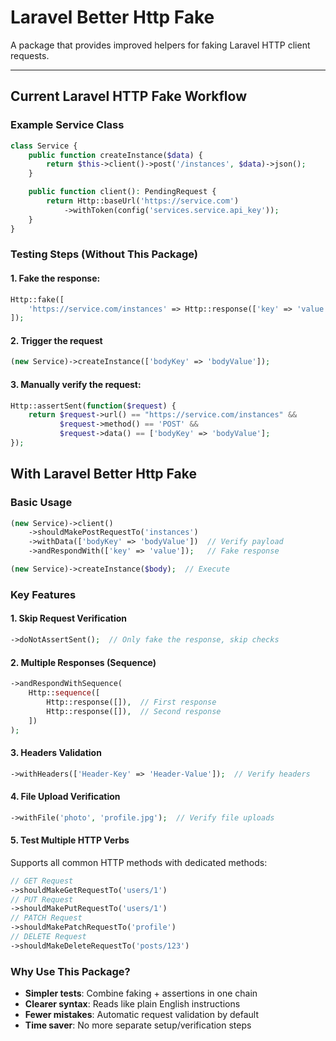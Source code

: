 # Laravel Better Http Fake

A package that provides improved helpers for faking Laravel HTTP client requests.

---

## Current Laravel HTTP Fake Workflow

### Example Service Class

```php
class Service {
    public function createInstance($data) {
        return $this->client()->post('/instances', $data)->json();
    }

    public function client(): PendingRequest {
        return Http::baseUrl('https://service.com')
            ->withToken(config('services.service.api_key'));
    }
}
```

### Testing Steps (Without This Package)

#### 1. Fake the response:

```php
Http::fake([
    'https://service.com/instances' => Http::response(['key' => 'value'], 204)
]);
```

#### 2. Trigger the request

```php
(new Service)->createInstance(['bodyKey' => 'bodyValue']);
```

#### 3. Manually verify the request:

```php
Http::assertSent(function($request) {
    return $request->url() == "https://service.com/instances" &&
           $request->method() == 'POST' &&
           $request->data() == ['bodyKey' => 'bodyValue'];
});
```

## With Laravel Better Http Fake

### Basic Usage

```php
(new Service)->client()
    ->shouldMakePostRequestTo('instances')
    ->withData(['bodyKey' => 'bodyValue'])  // Verify payload
    ->andRespondWith(['key' => 'value']);   // Fake response

(new Service)->createInstance($body);  // Execute
```

### Key Features

#### 1. Skip Request Verification

```php
->doNotAssertSent();  // Only fake the response, skip checks
```

#### 2. Multiple Responses (Sequence)

```php
->andRespondWithSequence(
    Http::sequence([
        Http::response([]),  // First response
        Http::response([]),  // Second response
    ])
);
```

#### 3. Headers Validation

```php
->withHeaders(['Header-Key' => 'Header-Value']);  // Verify headers
```

#### 4. File Upload Verification

```php
->withFile('photo', 'profile.jpg');  // Verify file uploads
```

#### 5. Test Multiple HTTP Verbs

Supports all common HTTP methods with dedicated methods:

```php
// GET Request
->shouldMakeGetRequestTo('users/1')
// PUT Request
->shouldMakePutRequestTo('users/1')
// PATCH Request
->shouldMakePatchRequestTo('profile')
// DELETE Request
->shouldMakeDeleteRequestTo('posts/123')
```

### Why Use This Package?

-   **Simpler tests**: Combine faking + assertions in one chain
-   **Clearer syntax**: Reads like plain English instructions
-   **Fewer mistakes**: Automatic request validation by default
-   **Time saver**: No more separate setup/verification steps
